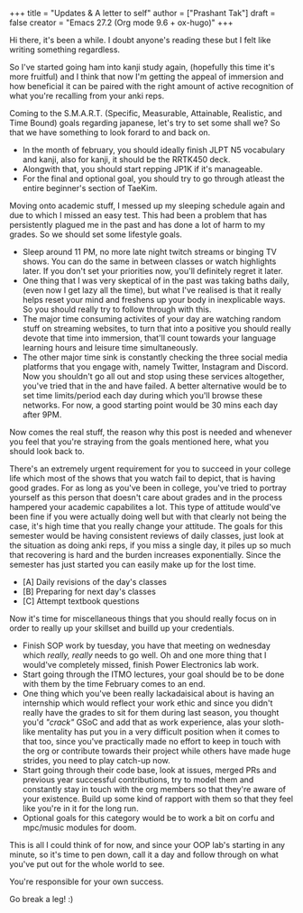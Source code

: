 +++
title = "Updates & A letter to self"
author = ["Prashant Tak"]
draft = false
creator = "Emacs 27.2 (Org mode 9.6 + ox-hugo)"
+++

Hi there, it's been a while.
I doubt anyone's reading these but I felt like writing something regardless.

So I've started going ham into kanji study again, (hopefully this time it's more fruitful) and I think that now I'm getting the appeal of immersion and how beneficial it can be paired with the right amount of active recognition of what you're recalling from your anki reps.

Coming to the S.M.A.R.T. (Specific, Measurable, Attainable, Realistic, and Time Bound) goals regarding japanese, let's try to set some shall we? So that we have something to look forard to and back on.

-   In the month of february, you should ideally finish JLPT N5 vocabulary and kanji, also for kanji, it should be the RRTK450 deck.
-   Alongwith that, you should start repping JP1K if it's manageable.
-   For the final and optional goal, you should try to go through atleast the entire beginner's section of TaeKim.

Moving onto academic stuff, I messed up my sleeping schedule again and due to which I missed an easy test. This had been a problem that has persistently plagued me in the past and has done a lot of harm to my grades. So we should set some lifestyle goals.

-   Sleep around 11 PM, no more late night twitch streams or binging TV shows. You can do the same in between classes or watch highlights later. If you don't set your priorities now, you'll definitely regret it later.
-   One thing that I was very skeptical of in the past was taking baths daily, (even now I get lazy all the time), but what I've realised is that it really helps reset your mind and freshens up your body in inexplicable ways. So you should really try to follow through with this.
-   The major time consuming activites of your day are watching random stuff on streaming websites, to turn that into a positive you should really devote that time into immersion, that'll count towards your language learning hours and leisure time simultaneously.
-   The other major time sink is constantly checking the three social media platforms that you engage with, namely Twitter, Instagram and Discord. Now you shouldn't go all out and stop using these services altogether, you've tried that in the and have failed. A better alternative would be to set time limits/period each day during which you'll browse these networks. For now, a good starting point would be 30 mins each day after 9PM.

Now comes the real stuff, the reason why this post is needed and whenever you feel that you're straying from the goals mentioned here, what you should look back to.

There's an extremely urgent requirement for you to succeed in your college life which most of the shows that you watch fail to depict, that is having good grades. For as long as you've been in college, you've tried to portray yourself as this person that doesn't care about grades and in the process hampered your academic capabilites a lot. This type of attitude would've been fine if you were actually doing well but with that clearly not being the case, it's high time that you really change your attitude. The goals for this semester would be having consistent reviews of daily classes, just look at the situation as doing anki reps, if you miss a single day, it piles up so much that recovering is hard and the burden increases exponentially. Since the semester has just started you can easily make up for the lost time.

-   [A] Daily revisions of the day's classes
-   [B] Preparing for next day's classes
-   [C] Attempt textbook questions

Now it's time for miscellaneous things that you should really focus on in order to really up your skillset and builld up your credentials.

-   Finish SOP work by tuesday, you have that meeting on wednesday which _really, really_ needs to go well. Oh and one more thing that I would've completely missed, finish Power Electronics lab work.
-   Start going through the ITMO lectures, your goal should be to be done with them by the time February comes to an end.
-   One thing which you've been really lackadaisical about is having an internship which would reflect your work ethic and since you didn't really have the grades to sit for them during last season, you thought you'd _"crack"_ GSoC and add that as work experience, alas your sloth-like mentality has put you in a very difficult position when it comes to that too, since you've practically made no effort to keep in touch with the org or contribute towards their project while others have made huge strides, you need to play catch-up now.
-   Start going through their code base, look at issues, merged PRs and previous year successful contributions, try to model them and constantly stay in touch with the org members so that they're aware of your existence. Build up some kind of rapport with them so that they feel like you're in it for the long run.
-   Optional goals for this category would be to work a bit on corfu and mpc/music modules for doom.

This is all I could think of for now, and since your OOP lab's starting in any minute, so it's time to pen down, call it a day and follow through on what you've put out for the whole world to see.

You're responsible for your own success.

Go break a leg! :)
